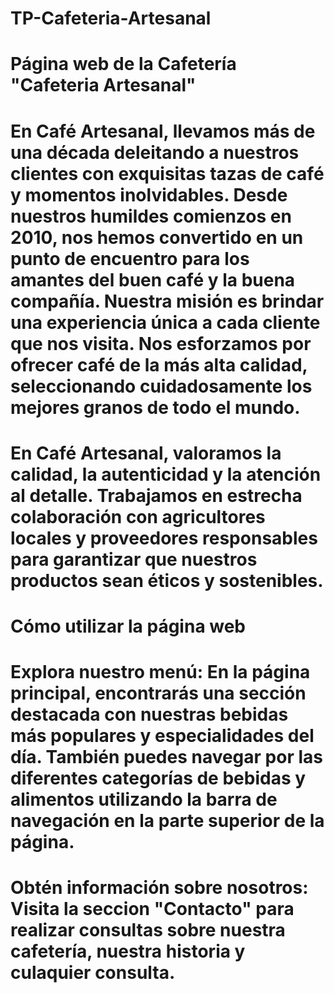# TP-Cafeteria-Artesanal

# Página web de la Cafetería "Cafeteria Artesanal"

# En Café Artesanal, llevamos más de una década deleitando a nuestros clientes con exquisitas tazas de café y momentos inolvidables. Desde nuestros humildes comienzos en 2010, nos hemos convertido en un punto de encuentro para los amantes del buen café y la buena compañía. Nuestra misión es brindar una experiencia única a cada cliente que nos visita. Nos esforzamos por ofrecer café de la más alta calidad, seleccionando cuidadosamente los mejores granos de todo el mundo. 

# En Café Artesanal, valoramos la calidad, la autenticidad y la atención al detalle. Trabajamos en estrecha colaboración con agricultores locales y proveedores responsables para garantizar que nuestros productos sean éticos y sostenibles.

# Cómo utilizar la página web

# Explora nuestro menú: En la página principal, encontrarás una sección destacada con nuestras bebidas más populares y especialidades del día. También puedes navegar por las diferentes categorías de bebidas y alimentos utilizando la barra de navegación en la parte superior de la página.
# Obtén información sobre nosotros: Visita la seccion "Contacto" para realizar consultas sobre nuestra cafetería, nuestra historia y culaquier consulta.
